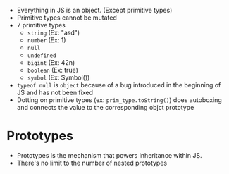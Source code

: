 - Everything in JS is an object. (Except primitive types)
- Primitive types cannot be mutated
- 7 primitive types
    - `string` (Ex: "asd")
    - `number` (Ex: 1)
    - `null`
    - `undefined`
    - `bigint` (Ex: 42n)
    - `boolean` (Ex: true)
    - `symbol` (Ex: Symbol())
- `typeof null` is `object` because of a bug introduced in the beginning of JS and has not been fixed
- Dotting on primitive types (ex: `prim_type.toString()`) does autoboxing and connects the value to the corresponding objct prototype

# Prototypes
- Prototypes is the mechanism that powers inheritance within JS.
- There's no limit to the number of nested prototypes